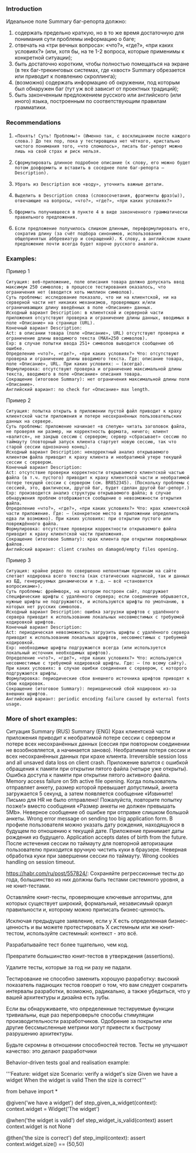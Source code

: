 ### Introduction

Идеальное поле Summary баг-репорта должно:

1.    содержать предельно краткую, но в то же время достаточную для понимания сути проблемы информацию о баге;
2.    отвечать на «три вечных вопроса»: «что?», «где?», «при каких условиях?» (или, хотя бы, на те 1-2 вопроса, которые применимы к конкретной 	ситуации);
3.    быть достаточно коротким, чтобы полностью помещаться на экране (в тех баг-трекинговых системах, где «хвост» Summary обрезается или приводит к появлению скроллинга);
4.    (возможно) содержать информацию об окружении, под которым был обнаружен баг (тут уж всё зависит от проектных традиций);
5.    быть законченным предложением русского или английского (или иного) языка, построенным по соответствующим правилам грамматики.


### Recommendations


1.     «Понять! Суть! Проблемы!» (Именно так, с восклицанием после каждого слова.) До тех пор, пока у тестировщика нет чёткого, кристально чистого понимания того, «что сломалось», писать баг-репорт можно лишь на свой страх и риск нельзя.
2.     Сформулировать длинное подробное описание (к слову, его можно будет потом дооформить и вставить в соседнее поле баг-репорта – Description).
3.     Убрать из Description всю «воду», уточнить важные детали.
4.     Выделить в Description слова (словосочетания, фрагменты фраз(ы)), отвечающие на вопросы, «что?», «где?», «при каких условиях?»
5.     Оформить получившееся в пункте 4 в виде законченного грамматически правильного предложения.
6.     Если предложение получилось слишком длинным, переформулировать его, сократив длину (за счёт подбора синонимов, использования общепринятых аббревиатур и сокращений). К слову, в английском языке предложение почти всегда будет короче русского аналога.


### Examples:

Пример 1

    Ситуация: веб-приложение, поле описания товара должно допускать ввод максимум 250 символов; в процессе тестирования оказалось, что ограничения нет (вводится хоть миллион символов).
    Суть проблемы: исследование показало, что ни на клиентской, ни на серверной части нет никаких механизмов, проверяющих и/или ограничивающих длину введённых в поле «Описание» данных.
    Исходный вариант Description: в клиентской и серверной части приложения отсутствуют проверка и ограничение длины данных, вводимых в поле «Описание» на странице (URL).
    Конечный вариант Description:
    Act: в описании товара (поле «Описание», URL) отсутствуют проверка и ограничение длины вводимого текста (MAX=250 символов).
    Exp: в случае попытки ввода 251+ символов выводится сообщение об ошибке.
    Определение «что?», «где?», «при каких условиях?» Что: отсутствуют проверка и ограничение длины вводимого текста. Где: описание товара, поле «Описание», URL. При каких условиях: — (всегда).
    Формулировка: отсутствуют проверка и ограничение максимальной длины текста, вводимого в поле «Описание» описания товара.
    Сокращение (итоговое Summary): нет ограничения максимальной длины поля «Описание».
    Английский вариант: no check for «Описание» max length.

Пример 2

    Ситуация: попытка открыть в приложении пустой файл приводит к краху клиентской части приложения и потере несохранённых пользовательских данных на сервере.
    Суть проблемы: приложение начинает «в слепую» читать заголовок файла, не проверяя ни размер, ни корректность формата, ничего; клиент «валится», не закрыв сессию с сервером; сервер «сбрасывает» сессию по таймауту (повторный запуск клиента стартует новую сессию, так что старой сессии однозначно конец).
    Исходный вариант Description: некорректный анализ открываемого клиентом файла приводит к краху клиента и необратимой утере текущей сессии с сервером.
    Конечный вариант Description:
    Act: отсутствие проверки корректности открываемого клиентской частью файла (в т.ч. пустого) приводит к краху клиентской части и необратимой потере текущей сессии с сервером (см. BR852345). (Поскольку проблемы с сессией, это, фактически, другой баг, будет сделан другой баг-репорт.)
    Exp: производится анализ структуры открываемого файла; в случае обнаружения проблем отображается сообщение о невозможности открытия файла.
    Определение «что?», «где?», «при каких условиях?» Что: крах клиентской части приложение. Где: — (конкретное место в приложении определить едва ли возможно). При каких условиях: при открытии пустого или повреждённого файла.
    Формулировка: отсутствие проверки корректности открываемого файла приводит к краху клиентской части приложения.
    Сокращение (итоговое Summary): крах клиента при открытии повреждённых файлов.
    Английский вариант: client crashes on damaged/empty files opening.

Пример 3

    Ситуация: крайне редко по совершенно непонятным причинам на сайте слетает кодировка всего текста (как статических надписей, так и данных из БД, генерируемых динамически и т.д. – всё «становится вопросиками»).
    Суть проблемы: фреймворк, на котором построен сайт, подгружает специфические шрифты с удалённого сервера; если соединение обрывается, нужные шрифты не подгружаются, и используются шрифты по умолчанию, в которых нет русских символов.
    Исходный вариант Description: ошибка загрузки шрифтов с удалённого сервера приводит к использованию локальных несовместимых с требуемой кодировкой шрифтов.
    Конечный вариант Description:
    Act: периодическая невозможность загрузить шрифты с удалённого сервера приводит к использованию локальных шрифтов, несовместимых с требуемой кодировкой.
    Exp: необходимые шрифты подгружаются всегда (или используется локальный источник необходимых шрифтов).
    Определение «что?», «где?», «при каких условиях?» Что: используются несовместимые с требуемой кодировкой шрифты. Где: — (по всему сайту). При каких условиях: в случае ошибки соединения с сервером, с которого подгружаются шрифты.
    Формулировка: периодические сбои внешнего источника шрифтов приводят к сбою кодировок.
    Сокращение (итоговое Summary): периодический сбой кодировок из-за внешних шрифтов.
    Английский вариант: periodic encoding failure caused by external fonts usage.

### More of short examples: 


Ситуация 	Summary (RUS) 	Summary (ENG)
Крах клиентской части приложения приводит к необратимой потере сессии с сервером и потере всех несохранённых данных (сессия при повторном соединении не возобновляется, а начинается заново). 	Необратимая потеря сессии и всех несохранённых данных при крахе клиента. 	Irreversible session loss and all unsaved data loss on client crash.
Приложение валится с ошибкой обращения к памяти при открытии пятого файла (четыре уже открыты). 	Ошибка доступа к памяти при открытии пятого активного файла. 	Memory access failure on 5th active file opening.
Когда пользователь отправляет анкету, размер которой превышает допустимый, анкета загружается 5 секунд, а затем появляется сообщение «Извините! Письмо для HR не было отправлено! Пожалуйста, повторите попытку позже!» вместо сообщения «Размер анкеты не должен превышать 5Mb». 	Неверное сообщение об ошибке при отправке слишком большой анкеты. 	Wrong error message on sending too big application form.
В профиле пользователя можно указать дату рождения, находящуюся в будущем по отношению к текущей дате. 	Приложение принимает даты рождения из будущего. 	Application accepts dates of birth from the future.
После истечения сессии по таймауту для повторной авторизации пользователю приходится вручную чистить куки в браузере. 	Неверная обработка куки при завершении сессии по таймауту. 	Wrong cookies handling on session timeout.



https://habr.com/ru/post/557824/:
Сохраняйте регрессионные тесты до года, большинство из них должны быть тестами системного уровня, а не юнит-тестами.

Оставляйте юнит-тесты, проверяющие ключевые алгоритмы, для которых существует широкий, формальный, независимый оракул правильности и, которому можно приписать бизнес-ценность.

Исключая предыдущее заявление, если у X есть определенная бизнес-ценность и вы можете протестировать X системным или же юнит-тестом, используйте системный: контекст - это всё.

Разрабатывайте тест более тщательно, чем код.

Превратите большинство юнит-тестов в утверждения (assertions).

Удалите тесты, которые за год ни разу не падали.

Тестирование не способно заменить хорошую разработку: высокий показатель падающих тестов говорит о том, что вам следует сократить интервалы разработки, возможно, радикально, а также убедиться, что у вашей архитектуры и дизайна есть зубы.

Если вы обнаруживаете, что определенные тестируемые функции тривиальны, еще раз перепроверьте способы стимуляции производительности разработчиков. Одобрение за покрытие или другие бессмысленные метрики могут привести к быстрому разрушению архитектуры.

Будьте скромны в отношении способностей тестов. Тесты не улучшают качество: это делают разработчики


Behavior-driven tests goal and realisation example:

'''Feature: widget size
    Scenario: verify a widget's size
     Given we have a widget
     When the widget is valid
     Then the size is correct'''
	 
from behave import *

@given('we have a widget')
def step_given_a_widget(context):
    context.widget = Widget('The widget')   

@when('the widget is valid')
def step_widget_is_valid(context)
    assert context.widget is not None

@then('the size is correct')
def step_impl(context):
    assert context.widget.size() == (50,50)
